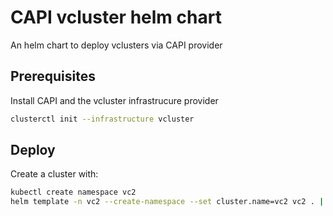 # CAPI vcluster helm chart

An helm chart to deploy vclusters via CAPI provider

## Prerequisites

Install CAPI and the vcluster infrastrucure provider

```bash
clusterctl init --infrastructure vcluster
```

## Deploy

Create a cluster with:

```bash
kubectl create namespace vc2
helm template -n vc2 --create-namespace --set cluster.name=vc2 vc2 . | kubectl apply -f -
```
